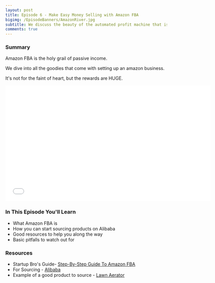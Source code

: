 ```yaml
---
layout: post
title: Episode 6 - Make Easy Money Selling with Amazon FBA
bigimg: /EpisodeBanners/AmazonRiver.jpg
subtitle: We discuss the beauty of the automated profit machine that is Amazon FBA. We give you a quick startup guide and some of the things to look out for when sourcing potential products.
comments: true
---
```


### Summary

Amazon FBA is the holy grail of passive income. 

We dive into all the goodies that come with setting up an amazon business.

It's not for the faint of heart, but the rewards are HUGE.

<iframe style="border: none" src="//html5-player.libsyn.com/embed/episode/id/5301124/height/360/width/640/theme/standard/autonext/no/thumbnail/yes/autoplay/no/preload/no/no_addthis/no/direction/backward/" height="360" width="640" scrolling="no"  allowfullscreen webkitallowfullscreen mozallowfullscreen oallowfullscreen msallowfullscreen></iframe>


### In This Episode You'll Learn

* What Amazon FBA is
* How you can start sourcing products on Alibaba
* Good resources to help you along the way
* Basic pitfalls to watch out for

### Resources

* Startup Bro's Guide- [Step-By-Step Guide To Amazon FBA](https://startupbros.com/step-by-step-guide-on-how-to-find-a-profitable-product-to-sell/)
* For Sourcing - [Alibaba](https://www.alibaba.com/)
* Example of a good product to source - [Lawn Aerator](https://www.amazon.com/s/ref=nb_sb_ss_c_1_7?url=search-alias%3Daps&field-keywords=lawn+aerator&sprefix=lawn+ae%2Caps%2C1117&crid=288INV1TA2X59)

<br><br>